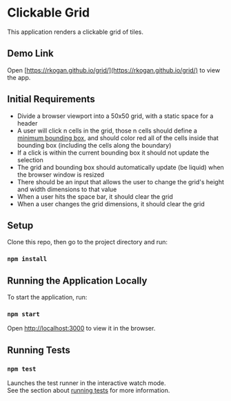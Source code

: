# Clickable Grid

This application renders a clickable grid of tiles.

## Demo Link

Open [https://rkogan.github.io/grid/](https://rkogan.github.io/grid/) to view the app.

## Initial Requirements

- Divide a browser viewport into a 50x50 grid, with a static space for a header
- A user will click n cells in the grid,
those n cells should define a [minimum bounding box](https://en.wikipedia.org/wiki/Minimum_bounding_box), and should color red all of the cells inside that bounding box (including the cells along the boundary)
- If a click is within the current bounding box it should not update the selection
- The grid and bounding box should automatically update (be liquid) when the browser window is resized
- There should be an input that allows the user to change the grid's height and width dimensions to that value
- When a user hits the space bar, it should clear the grid
- When a user changes the grid dimensions, it should clear the grid

## Setup

Clone this repo, then go to the project directory and run:

### `npm install`

## Running the Application Locally

To start the application, run:

### `npm start`

Open [http://localhost:3000](http://localhost:3000) to view it in the browser.

## Running Tests

### `npm test`

Launches the test runner in the interactive watch mode.\
See the section about [running tests](https://facebook.github.io/create-react-app/docs/running-tests) for more information.
